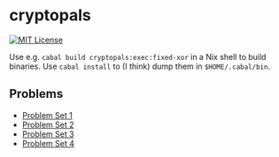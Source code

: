 # cryptopals

[![MIT License](https://img.shields.io/badge/license-MIT-blue.svg)](https://github.com/jtobin/cryptopals/blob/master/LICENSE)

Use e.g. `cabal build cryptopals:exec:fixed-xor` in a Nix shell
to build binaries. Use `cabal install` to (I think) dump them in
`$HOME/.cabal/bin`.

## Problems

* [Problem Set 1](docs/s1.md)
* [Problem Set 2](docs/s2.md)
* [Problem Set 3](docs/s3.md)
* [Problem Set 4](docs/s4.md)

